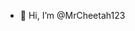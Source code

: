 - 👋 Hi, I’m @MrCheetah123

<!---
MrCheetah123/MrCheetah123 is a ✨ special ✨ repository because its `README.md` (this file) appears on your GitHub profile.
You can click the Preview link to take a look at your changes.
--->
